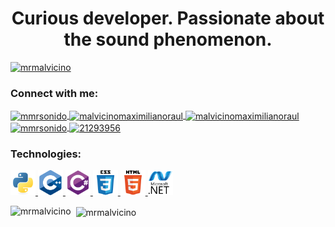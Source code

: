 <h1 align="center">Curious developer. Passionate about the sound phenomenon.</h1>

<p align="left">
  <a href="https://github.com/ryo-ma/github-profile-trophy">
    <img src="https://github-profile-trophy.vercel.app/?username=mrmalvicino" alt="mrmalvicino" />
  </a>
</p>

<h3 align="left">Connect with me:</h3>

<p align="left">
  <a href="https://twitter.com/mmrsonido" target="blank">
    <img align="center" src="https://raw.githubusercontent.com/rahuldkjain/github-profile-readme-generator/master/src/images/icons/Social/twitter.svg" alt="mmrsonido" height="30" width="40" />
  </a>
  
  <a href="https://linkedin.com/in/malvicinomaximilianoraul" target="blank">
    <img align="center" src="https://raw.githubusercontent.com/rahuldkjain/github-profile-readme-generator/master/src/images/icons/Social/linked-in-alt.svg" alt="malvicinomaximilianoraul" height="30" width="40" />
  </a>

  <a href="https://fb.com/malvicinomaximilianoraul" target="blank">
    <img align="center" src="https://raw.githubusercontent.com/rahuldkjain/github-profile-readme-generator/master/src/images/icons/Social/facebook.svg" alt="malvicinomaximilianoraul" height="30" width="40" />
  </a>
  
  <a href="https://instagram.com/mmrsonido" target="blank">
    <img align="center" src="https://raw.githubusercontent.com/rahuldkjain/github-profile-readme-generator/master/src/images/icons/Social/instagram.svg" alt="mmrsonido" height="30" width="40" />
  </a>

  <a href="https://stackoverflow.com/users/21293956" target="blank">
    <img align="center" src="https://raw.githubusercontent.com/rahuldkjain/github-profile-readme-generator/master/src/images/icons/Social/stack-overflow.svg" alt="21293956" height="30" width="40" />
  </a>
</p>

<h3 align="left">Technologies:</h3>

<p align="left">
  <a href="https://www.python.org" target="_blank" rel="noreferrer">
    <img src="https://raw.githubusercontent.com/devicons/devicon/master/icons/python/python-original.svg" alt="python" width="40" height="40"/>
  </a>
  
  <a href="https://www.w3schools.com/cpp/" target="_blank" rel="noreferrer">
    <img src="https://raw.githubusercontent.com/devicons/devicon/master/icons/cplusplus/cplusplus-original.svg" alt="cplusplus" width="40" height="40"/>
  </a>
  
  <a href="https://www.w3schools.com/cs/" target="_blank" rel="noreferrer">
    <img src="https://raw.githubusercontent.com/devicons/devicon/master/icons/csharp/csharp-original.svg" alt="csharp" width="40" height="40"/>
  </a>
  
  <a href="https://www.w3schools.com/css/" target="_blank" rel="noreferrer">
    <img src="https://raw.githubusercontent.com/devicons/devicon/master/icons/css3/css3-original-wordmark.svg" alt="css3" width="40" height="40"/>
  </a>
  
  <a href="https://www.w3.org/html/" target="_blank" rel="noreferrer">
    <img src="https://raw.githubusercontent.com/devicons/devicon/master/icons/html5/html5-original-wordmark.svg" alt="html5" width="40" height="40"/>
  </a>

  <a href="https://dotnet.microsoft.com/" target="_blank" rel="noreferrer">
    <img src="https://raw.githubusercontent.com/devicons/devicon/master/icons/dot-net/dot-net-original-wordmark.svg" alt="dotnet" width="40" height="40"/>
  </a>
</p>

<p>
  <img align="left" src="https://github-readme-stats.vercel.app/api/top-langs?username=mrmalvicino&show_icons=true&locale=en&layout=compact" alt="mrmalvicino" />
</p>

<p>&nbsp;
  <img align="center" src="https://github-readme-stats.vercel.app/api?username=mrmalvicino&show_icons=true&locale=en" alt="mrmalvicino" />
</p>
